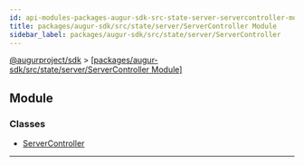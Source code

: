 ```yaml
---
id: api-modules-packages-augur-sdk-src-state-server-servercontroller-module
title: packages/augur-sdk/src/state/server/ServerController Module
sidebar_label: packages/augur-sdk/src/state/server/ServerController
---
```


[@augurproject/sdk](api-readme.md) > [[packages/augur-sdk/src/state/server/ServerController Module]](api-modules-packages-augur-sdk-src-state-server-servercontroller-module.md)

## Module

### Classes

* [ServerController](api-classes-packages-augur-sdk-src-state-server-servercontroller-servercontroller.md)

---

